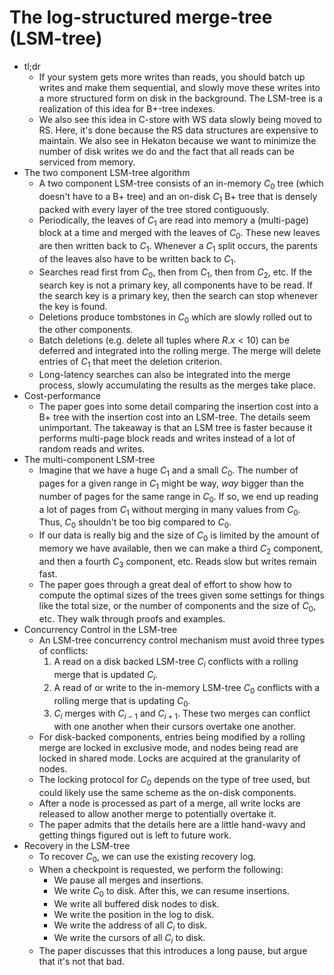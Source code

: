 # The log-structured merge-tree (LSM-tree)
- tl;dr
    - If your system gets more writes than reads, you should batch up writes
      and make them sequential, and slowly move these writes into a more
      structured form on disk in the background. The LSM-tree is a realization
      of this idea for B+-tree indexes.
    - We also see this idea in C-store with WS data slowly being moved to RS.
      Here, it's done because the RS data structures are expensive to maintain.
      We also see in Hekaton because we want to minimize the number of disk
      writes we do and the fact that all reads can be serviced from memory.
- The two component LSM-tree algorithm
    - A two component LSM-tree consists of an in-memory $C_0$ tree (which
      doesn't have to a B+ tree) and an on-disk $C_1$ B+ tree that is densely
      packed with every layer of the tree stored contiguously.
    - Periodically, the leaves of $C_1$ are read into memory a (multi-page)
      block at a time and merged with the leaves of $C_0$. These new leaves are
      then written back to $C_1$. Whenever a $C_1$ split occurs, the parents of
      the leaves also have to be written back to $C_1$.
    - Searches read first from $C_0$, then from $C_1$, then from $C_2$, etc. If
      the search key is not a primary key, all components have to be read. If
      the search key is a primary key, then the search can stop whenever the
      key is found.
    - Deletions produce tombstones in $C_0$ which are slowly rolled out to the
      other components.
    - Batch deletions (e.g. delete all tuples where $R.x < 10$) can be deferred
      and integrated into the rolling merge. The merge will delete entries of
      $C_1$ that meet the deletion criterion.
    - Long-latency searches can also be integrated into the merge process,
      slowly accumulating the results as the merges take place.
- Cost-performance
    - The paper goes into some detail comparing the insertion cost into a B+
      tree with the insertion cost into an LSM-tree. The details seem
      unimportant. The takeaway is that an LSM tree is faster because it
      performs multi-page block reads and writes instead of a lot of random
      reads and writes.
- The multi-component LSM-tree
    - Imagine that we have a huge $C_1$ and a small $C_0$. The number of pages
      for a given range in $C_1$ might be way, _way_ bigger than the number of
      pages for the same range in $C_0$. If so, we end up reading a lot of
      pages from $C_1$ without merging in many values from $C_0$. Thus, $C_0$
      shouldn't be too big compared to $C_0$.
    - If our data is really big and the size of $C_0$ is limited by the amount
      of memory we have available, then we can make a third $C_2$ component,
      and then a fourth $C_3$ component, etc. Reads slow but writes remain
      fast.
    - The paper goes through a great deal of effort to show how to compute the
      optimal sizes of the trees given some settings for things like the total
      size, or the number of components and the size of $C_0$, etc. They walk
      through proofs and examples.
- Concurrency Control in the LSM-tree
    - An LSM-tree concurrency control mechanism must avoid three types of conflicts:
        1. A read on a disk backed LSM-tree $C_i$ conflicts with a rolling
           merge that is updated $C_i$.
        2. A read of or write to the in-memory LSM-tree $C_0$ conflicts with a
           rolling merge that is updating $C_0$.
        3. $C_i$ merges with $C_{i-1}$ and $C_{i + 1}$. These two merges can
           conflict with one another when their cursors overtake one another.
    - For disk-backed components, entries being modified by a rolling merge are
      locked in exclusive mode, and nodes being read are locked in shared mode.
      Locks are acquired at the granularity of nodes.
    - The locking protocol for $C_0$ depends on the type of tree used, but
      could likely use the same scheme as the on-disk components.
    - After a node is processed as part of a merge, all write locks are
      released to allow another merge to potentially overtake it.
    - The paper admits that the details here are a little hand-wavy and getting
      things figured out is left to future work.
- Recovery in the LSM-tree
    - To recover $C_0$, we can use the existing recovery log.
    - When a checkpoint is requested, we perform the following:
        - We pause all merges and insertions.
        - We write $C_0$ to disk. After this, we can resume insertions.
        - We write all buffered disk nodes to disk.
        - We write the position in the log to disk.
        - We write the address of all $C_i$ to disk.
        - We write the cursors of all $C_i$ to disk.
    - The paper discusses that this introduces a long pause, but argue that
      it's not that bad.
